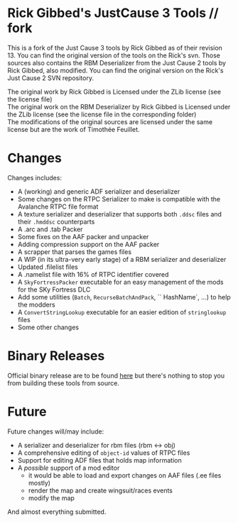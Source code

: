 # Rick Gibbed's JustCause 3 Tools // fork

This is a fork of the Just Cause 3 tools by Rick Gibbed as of their revision 13.
You can find the original version of the tools on the Rick's svn.
Those sources also contains the RBM Deserializer from the Just Cause 2 tools by
Rick Gibbed, also modified. You can find the original version on the Rick's
Just Cause 2 SVN repository.

The original work by Rick Gibbed is Licensed under the ZLib license (see the
license file) <br/>
The original work on the RBM Deserializer by Rick Gibbed is Licensed under the
ZLib license (see the license file in the corresponding folder) <br/>
The modifications of the original sources are licensed under the same license
but are the work of Timothée Feuillet.


# Changes

Changes includes:
  - A (working) and generic ADF serializer and deserializer
  - Some changes on the RTPC Serializer to make is compatible with the Avalanche
    RTPC file format
  - A texture serializer and deserializer that supports both `.ddsc` files and
    their `.hmddsc` counterparts
  - A .arc and .tab Packer
  - Some fixes on the AAF packer and unpacker
  - Adding compression support on the AAF packer
  - A scrapper that parses the games files
  - A WIP (in its ultra-very early stage) of a RBM serializer and deserializer
  - Updated .filelist files
  - A .namelist file with 16% of RTPC identifier covered
  - A `SkyFortressPacker` executable for an easy management of the mods for the
    SKy Fortress DLC
  - Add some utilities (`Batch`, `RecurseBatchAndPack`, `` HashName`, ...)
    to help the modders
  - A `ConvertStringLookup` executable for an easier edition of `stringlookup`
    files
  - Some other changes


# Binary Releases

Official binary release are to be found
[here](http://justcause3mods.com/mods/modified-gibbeds-tools/) but there's
nothing to stop you from building these tools from source.


# Future

Future changes will/may include:
  - A serializer and deserializer for rbm files (rbm <-> obj)
  - A comprehensive editing of `object-id` values of RTPC files
  - Support for editing ADF files that holds map information
  - A *possible* support of a mod editor
    - it would be able to load and export changes on AAF files
      (.ee files mostly)
    - render the map and create wingsuit/races events
    - modify the map

And almost everything submitted.

